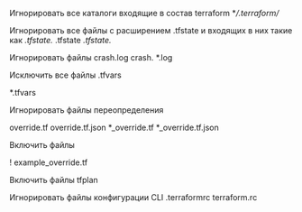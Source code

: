 Игнорировать все каталоги входящие в состав terraform
**/.terraform/*

Игнорировать все файлы с расширением .tfstate и входящих в них такие как *.tfstate.*
.tfstate
*.tfstate.*

Игнорировать файлы
crash.log
crash. *.log

Исключить все файлы .tfvars




*.tfvars

Игнорировать файлы переопределения

override.tf
override.tf.json
*_override.tf
*_override.tf.json

Включить файлы 

! example_override.tf

Включить файлы tfplan


Игнорировать файлы конфигурации CLI
.terraformrc
terraform.rc
